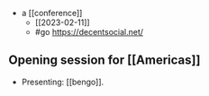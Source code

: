 - a [[conference]]
  - [[2023-02-11]]
  - #go https://decentsocial.net/

## Opening session for [[Americas]]

- Presenting: [[bengo]].

